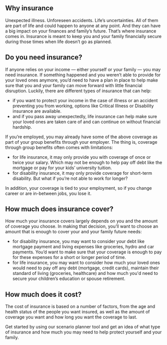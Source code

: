 ## Why insurance
Unexpected illness. Unforeseen accidents. Life’s uncertainties. All of them are part of life and could happen to anyone at any point. And they can have a big impact on your finances and family’s future. That’s where insurance comes in. Insurance is meant to keep you and your family financially secure during those times when life doesn’t go as planned.

## Do you need insurance?
If anyone relies on your income — either yourself or your family — you may need insurance. If something happened and you weren’t able to provide for your loved ones anymore, you’d need to have a plan in place to help make sure that you and your family can move forward with little financial disruption. Luckily, there are different types of insurance that can help:
- if you want to protect your income in the case of illness or an accident preventing you from working, options like Critical Illness or Disability insurance are available.
- and if you pass away unexpectedly, life insurance can help make sure your loved ones are taken care of and can continue on without financial hardship.

If you’re employed, you may already have some of the above coverage as part of your group benefits through your employer. The thing is, coverage through group benefits often comes with limitations:
- for life insurance, it may only provide you with coverage of once or twice your salary. Which may not be enough to help pay off debt like the mortgage or pay for your kids’ university tuition.
- for disability insurance, it may only provide coverage for short-term disability. But what if you’re not able to work for longer?  

In addition, your coverage is tied to your employment, so if you change career or are in-between jobs, you lose it.

## How much does insurance cover?
How much your insurance covers largely depends on you and the amount of coverage you choose. In making that decision, you’ll want to choose an amount that is enough to cover your and your family future needs:
- for disability insurance, you may want to consider your debt like mortgage payment and living expenses like groceries, hydro and car payments. You’d want to make sure that your coverage is enough to pay for these expenses for a short or longer period of time.
- for life insurance, you may want to consider how much your loved ones would need to pay off any debt (mortgage, credit cards), maintain their standard of living (groceries, healthcare) and how much you'd need to secure your children’s education or spouse retirement.

## How much does it cost?
The cost of insurance is based on a number of factors, from the age and health status of the people you want insured, as well as the amount of coverage you want and how long you want the coverage to last.

Get started by using our scenario planner tool and get an idea of what type of insurance and how much you may need to help protect yourself and your family.
